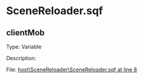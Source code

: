 # SceneReloader.sqf

## clientMob

Type: Variable

Description: 


File: [host\SceneReloader\SceneReloader.sqf at line 8](../../../Src/host/SceneReloader/SceneReloader.sqf#L8)
